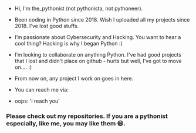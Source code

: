 - Hi, I'm the_pythonist (not pythonista, not pythoneer).

- Been coding in Python since 2018. Wish I uploaded all my projects since 2018. I've lost good stuffs.

- I’m passionate about Cybersecurity and Hacking. You want to hear a cool thing? Hacking is why I began Python :)


- I’m looking to collaborate on anything Python. I've had good projects that I lost and didn't place on github - hurts but well, I've got to move on.... :)

- From now on, any project I work on goes in here. 

- You can reach me via:
- oops: 'i reach you'

### Please check out my repositories. If you are a pythonist especially, like me, you may like them 😄.

<!---
the-pythonist/the-pythonist is a ✨ special ✨ repository because its `README.md` (this file) appears on your GitHub profile.
You can click the Preview link to take a look at your changes.
--->
